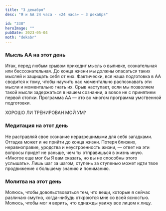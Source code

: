 ```yaml
---
title: "3 декабря"
desc: "Я и АА 24 часа - «24 часа» — 3 декабря"

id: "338"
heroImage: ""
pubDate: 2023-05-04
moth: "dekabr"
---
```


### Мысль АА на этот день

Итак, перед любым срывом приходит мысль о выпивке, сознательная или
бессознательная. До конца жизни мы должны опасаться таких мыслей и защищать
себя от них. Фактически, вся наша подготовка в АА сводится к тому, чтобы
научить нас моментально распознавать эти мысли и моментально гнать их. Срыв
наступает, если мы позволяем такой мысли задержаться в нашем сознании, а вовсе
не с принятием первой стопки. Программа АА — это во многом программа
умственной подготовки.

ХОРОШО ЛИ ТРЕНИРОВАН МОЙ УМ?

### Медитация на этот день

Не растравляй свое сознание неразрешимыми для себя загадками. Отгадка может и
не прийти до конца жизни. Потеря близких, неравноправие, уродства и
неустроенность жизни, — ответ на эти вопросы придет не раньше, чем ты
отправишься в жизнь иную. «Многое еще мог бы Я вам сказать, но вы не способны
этого услышать». Лишь шаг за шагом, ступень за ступенью может идти твое
продвижение к большему знанию и пониманию.

### Молитва на этот день

Молюсь, чтобы довольствоваться тем, что вещи, которые я сейчас различаю
смутно, когда-нибудь откроются мне со всей ясностью. Молюсь, чтобы мог я
верить, что однажды увижу все лицом к лицу.
